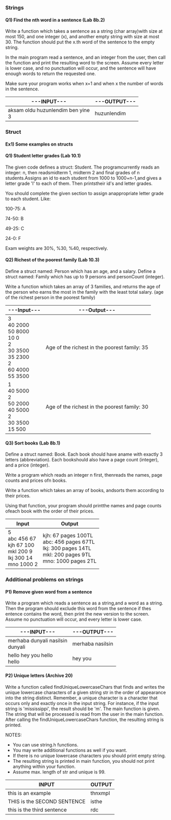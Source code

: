 ### Strings

#### Q1) Find the nth word in a sentence (Lab 8b.2)

Write a function which takes a sentence as a string (char array)with size at most 150, and one integer (x), and another empty
string with size at most 30. The function should put the x.th word of the sentence to the empty string. 

In the main program read a sentence, and an integer from the user, then call the function and print the resulting word to the screen. 
Assume every letter is lower case, and no punctuation will occur, and the sentence will have enough words to return the requested one. 

Make sure your program works when x=1 and when x the number of words in the sentence.

|---INPUT---|---OUTPUT---|
|-------------|-----------------|
|aksam oldu huzunlendim ben yine <br> 3|huzunlendim|

### Struct

#### Ex1) Some examples on structs

#### Q1) Student letter grades (Lab 10.1)

The given code defines a struct: Student. The programcurrently reads an integer: n, then readsmidterm 1, midterm 2 and final grades of n students.Assigns an id to each student from 1000 to 1000+n-1,and gives a letter grade 'I' to each of them. Then printstheir id's and letter grades. 

You should complete the given section to assign anappropriate letter grade to each student. Like: 

100-75: A 

74-50: B 

49-25: C 

24-0: F 

Exam weights are 30%, %30, %40, respectively. 

#### Q2) Richest of the poorest family (Lab 10.3)

Define a struct named: Person which has an age, and a salary.
Define a struct named: Family which has up to 9 persons and personCount (integer). 

Write a function which takes an array of 3 families, and returns the age of the person who earns the most in the family with 
the least total salary. (age of the richest person in the poorest family) 

|---Input---|---Output---|
|-----------|-------------|
|3 <br> 40 2000 <br> 50 8000 <br> 10 0 <br> 2 <br> 30 3500 <br> 35 2300 <br> 2 <br> 60 4000 <br> 55 3500 |Age of the richest in the poorest family: 35|
|1<br>40 5000<br>2<br>50 2000<br>40 5000<br>2<br>30 3500<br>15 500|Age of the richest in the poorest family: 30|


#### Q3) Sort books (Lab 8b.1)

Define a struct named: Book. Each book should have aname with exactly 3 letters (abbreviation). Each bookshould also have a page count (integer), and a price (integer). 

Write a program which reads an integer n first, thenreads the names, page counts and prices ofn books. 

Write a function which takes an array of books, andsorts them according to their prices. 

Using that function, your program should printthe names and page counts ofeach book with the order of their prices.

|Input|Output|
|-----|-----|
|5 <br> abc 456 67<br>kjh 67 100<br>mkl 200 9<br>lkj 300 14<br>mno 1000 2|kjh: 67 pages 100TL <br>abc: 456 pages 67TL<br>lkj: 300 pages 14TL<br>mkl: 200 pages 9TL<br>mno: 1000 pages 2TL|

### Additional problems on strings

#### P1) Remove given word from a sentence 

Write a program which reads a sentence as a string,and a word as a string. 
Then the program should exclude this word from the sentence if thes entence contains the word, then print the new version 
to the screen. Assume no punctuation will occur, and every letter is lower case. 



|---INPUT---| ---OUTPUT---| 
|------------|-----------|
|merhaba dunyali nasilsin <br>dunyali |merhaba nasilsin|
|hello hey you hello <br> hello | hey you |

#### P2) Unique letters (Archive 20) 

Write a function called findUniqueLowercaseChars that finds and writes the unique lowercase characters of a given string str in the order of appearance into the string distinct. Remember, a unique character is a character that occurs only and exactly once in the input string. 
For instance, if the input string is 'mississippi', the result should be 'm'. The main function is given. The string that will be processed is read from the user in the main function. After calling the findUniqueLowercaseChars function, the resulting string is printed.

NOTES: 
- You can use string.h functions. 
- You may write additional functions as well if you want. 
- If there is no unique lowercase characters you should print empty string. 
- The resulting string is printed in main function, you should not print anything within your function. 
- Assume max. length of str and unique is 99.

|INPUT|	OUTPUT|
|----|-------|
|this is an example|	thnxmpl|
|THIS is the SECOND SENTENCE|	isthe|
|this is the third sentence	|rdc|


